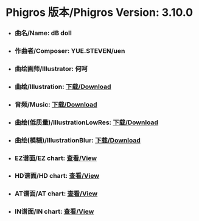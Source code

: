 
# Phigros 版本/Phigros Version:  3.10.0

- ### __曲名/Name:  dB doll__

- ### __作曲者/Composer:  YUE.STEVEN/uen__

- ### __曲绘画师/Illustrator:  何呵__

- ### __曲绘/Illustration:  [下载/Download](https://github.com/Po6647A/PAR/releases/download/3.10.0/1129.png)__

- ### __音频/Music:  [下载/Download](https://github.com/Po6647A/PAR/releases/download/3.10.0/1712.ogg)__

- ### __曲绘(低质量)/IllustrationLowRes:  [下载/Download](https://github.com/Po6647A/PAR/releases/download/3.10.0/1621.png)__

- ### __曲绘(模糊)/IllustrationBlur:  [下载/Download](https://github.com/Po6647A/PAR/releases/download/3.10.0/1375.png)__


- ### __EZ谱面/EZ chart:  [查看/View](./EZ.json/index.html)__

- ### __HD谱面/HD chart:  [查看/View](./HD.json/index.html)__

- ### __AT谱面/AT chart:  [查看/View](./AT.json/index.html)__

- ### __IN谱面/IN chart:  [查看/View](./IN.json/index.html)__
